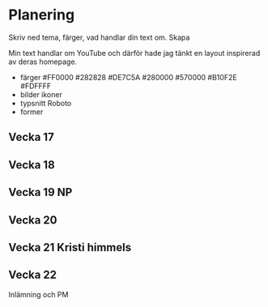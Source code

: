 # Planering

Skriv ned tema, färger, vad handlar din text om.
Skapa 

Min text handlar om YouTube och därför hade jag tänkt en layout inspirerad av deras homepage. 

* färger
#FF0000
#282828
#DE7C5A
#280000
#570000
#B10F2E
#FDFFFF
* bilder ikoner
* typsnitt
Roboto
* former




## Vecka 17



## Vecka 18



## Vecka 19 NP


## Vecka 20



## Vecka 21 Kristi himmels




## Vecka 22 

Inlämning och PM




